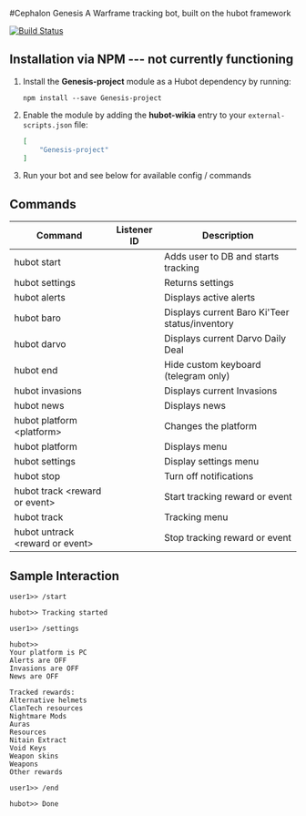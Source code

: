 #Cephalon Genesis
A Warframe tracking bot, built on the hubot framework

[![Build Status](https://travis-ci.org/pabletos/Genesis-project.svg)](https://travis-ci.org/pabletos/Genesis-project)


## Installation via NPM --- not currently functioning

1. Install the __Genesis-project__ module as a Hubot dependency by running:

    ```
    npm install --save Genesis-project
    ```

2. Enable the module by adding the __hubot-wikia__ entry to your `external-scripts.json` file:

    ```json
    [
        "Genesis-project"
    ]
    ```

3. Run your bot and see below for available config / commands


## Commands

Command | Listener ID | Description
--- | --- | ---
hubot start |  | Adds user to DB and starts tracking
hubot settings |  | Returns settings
hubot alerts |  | Displays active alerts
hubot baro |  | Displays current Baro Ki'Teer status/inventory
hubot darvo |  | Displays current Darvo Daily Deal
hubot end |  | Hide custom keyboard (telegram only)
hubot invasions |  | Displays current Invasions
hubot news |   | Displays news
hubot platform \<platform> |  | Changes the platform
hubot platform |  | Displays menu
hubot settings |  | Display settings menu
hubot stop |  | Turn off notifications
hubot track \<reward or event> |  | Start tracking reward or event
hubot track |  | Tracking menu
hubot untrack \<reward or event> |  | Stop tracking reward or event


## Sample Interaction

```
user1>> /start

hubot>> Tracking started

user1>> /settings

hubot>> 
Your platform is PC
Alerts are OFF
Invasions are OFF
News are OFF

Tracked rewards:
Alternative helmets
ClanTech resources
Nightmare Mods
Auras
Resources
Nitain Extract
Void Keys
Weapon skins
Weapons
Other rewards

user1>> /end

hubot>> Done

```

